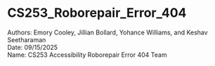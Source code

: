 # CS253_Roborepair_Error_404
Authors: Emory Cooley, Jillian Bollard, Yohance Williams, and Keshav Seetharaman<br>
Date: 09/15/2025<br>
Name: CS253 Accessibility Roborepair Error 404 Team